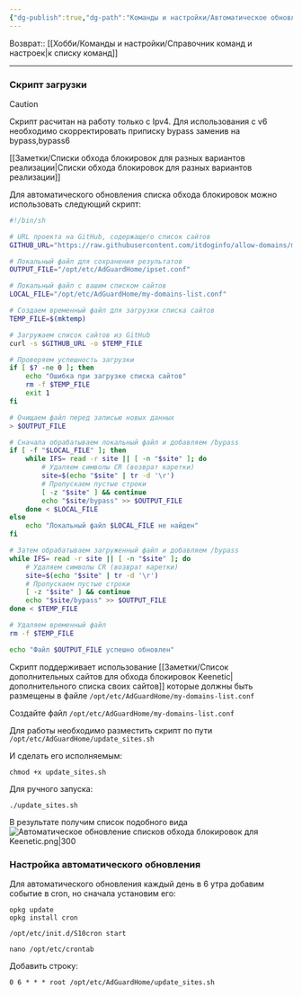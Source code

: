```yaml
---
{"dg-publish":true,"dg-path":"Команды и настройки/Автоматическое обновление списков обхода блокировок для Keenetic.md","permalink":"/komandy-i-nastrojki/avtomaticheskoe-obnovlenie-spiskov-obhoda-blokirovok-dlya-keenetic/","updated":"2024-09-03T15:59:30+03:00"}
---
```


Возврат:: [[Хобби/Команды и настройки/Справочник команд и настроек\|к списку команд]]

---
### Скрипт загрузки

> [!caution]
> Скрипт расчитан на работу только с Ipv4. Для использования с v6 необходимо скорректировать приписку bypass заменив на bypass,bypass6

[[Заметки/Списки обхода блокировок для разных вариантов реализации\|Списки обхода блокировок для разных вариантов реализации]]

Для автоматического обновления списка обхода блокировок можно использовать следующий скрипт:
```sh
#!/bin/sh

# URL проекта на GitHub, содержащего список сайтов
GITHUB_URL="https://raw.githubusercontent.com/itdoginfo/allow-domains/main/Russia/inside-raw.lst"

# Локальный файл для сохранения результатов
OUTPUT_FILE="/opt/etc/AdGuardHome/ipset.conf"

# Локальный файл с вашим списком сайтов
LOCAL_FILE="/opt/etc/AdGuardHome/my-domains-list.conf"

# Создаем временный файл для загрузки списка сайтов
TEMP_FILE=$(mktemp)

# Загружаем список сайтов из GitHub
curl -s $GITHUB_URL -o $TEMP_FILE

# Проверяем успешность загрузки
if [ $? -ne 0 ]; then
    echo "Ошибка при загрузке списка сайтов"
    rm -f $TEMP_FILE
    exit 1
fi

# Очищаем файл перед записью новых данных
> $OUTPUT_FILE

# Сначала обрабатываем локальный файл и добавляем /bypass
if [ -f "$LOCAL_FILE" ]; then
    while IFS= read -r site || [ -n "$site" ]; do
        # Удаляем символы CR (возврат каретки)
        site=$(echo "$site" | tr -d '\r')
        # Пропускаем пустые строки
        [ -z "$site" ] && continue
        echo "$site/bypass" >> $OUTPUT_FILE
    done < $LOCAL_FILE
else
    echo "Локальный файл $LOCAL_FILE не найден"
fi

# Затем обрабатываем загруженный файл и добавляем /bypass
while IFS= read -r site || [ -n "$site" ]; do
    # Удаляем символы CR (возврат каретки)
    site=$(echo "$site" | tr -d '\r')
    # Пропускаем пустые строки
    [ -z "$site" ] && continue
    echo "$site/bypass" >> $OUTPUT_FILE
done < $TEMP_FILE

# Удаляем временный файл
rm -f $TEMP_FILE

echo "Файл $OUTPUT_FILE успешно обновлен"
```

Скрипт поддерживает использование [[Заметки/Список дополнительных сайтов для обхода блокировок Keenetic\|дополнительного списка своих сайтов]] которые должны быть размещены в файле `/opt/etc/AdGuardHome/my-domains-list.conf`

Создайте файл `/opt/etc/AdGuardHome/my-domains-list.conf`

Для работы необходимо разместить скрипт по пути `/opt/etc/AdGuardHome/update_sites.sh`

И сделать его исполняемым:
```shell
chmod +x update_sites.sh
```

Для ручного запуска:
```shell
./update_sites.sh
```

В результате получим список подобного вида
![Автоматическое обновление списков обхода блокировок для Keenetic.png|300](/img/user/%D0%98%D1%81%D1%85%D0%BE%D0%B4%D0%BD%D0%B8%D0%BA%D0%B8/%D0%90%D0%B2%D1%82%D0%BE%D0%BC%D0%B0%D1%82%D0%B8%D1%87%D0%B5%D1%81%D0%BA%D0%BE%D0%B5%20%D0%BE%D0%B1%D0%BD%D0%BE%D0%B2%D0%BB%D0%B5%D0%BD%D0%B8%D0%B5%20%D1%81%D0%BF%D0%B8%D1%81%D0%BA%D0%BE%D0%B2%20%D0%BE%D0%B1%D1%85%D0%BE%D0%B4%D0%B0%20%D0%B1%D0%BB%D0%BE%D0%BA%D0%B8%D1%80%D0%BE%D0%B2%D0%BE%D0%BA%20%D0%B4%D0%BB%D1%8F%20Keenetic.png)

### Настройка автоматического обновления

Для автоматического обновления каждый день в 6 утра добавим событие в cron, но сначала установим его:

```shell
opkg update
opkg install cron

/opt/etc/init.d/S10cron start

nano /opt/etc/crontab
```

Добавить строку:
```
0 6 * * * root /opt/etc/AdGuardHome/update_sites.sh
```
